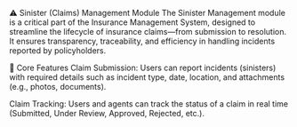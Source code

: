 ⚠️ Sinister (Claims) Management Module
The Sinister Management module is a critical part of the Insurance Management System, designed to streamline the lifecycle of insurance claims—from submission to resolution. It ensures transparency, traceability, and efficiency in handling incidents reported by policyholders.

📄 Core Features
Claim Submission: Users can report incidents (sinisters) with required details such as incident type, date, location, and attachments (e.g., photos, documents).

Claim Tracking: Users and agents can track the status of a claim in real time (Submitted, Under Review, Approved, Rejected, etc.).
